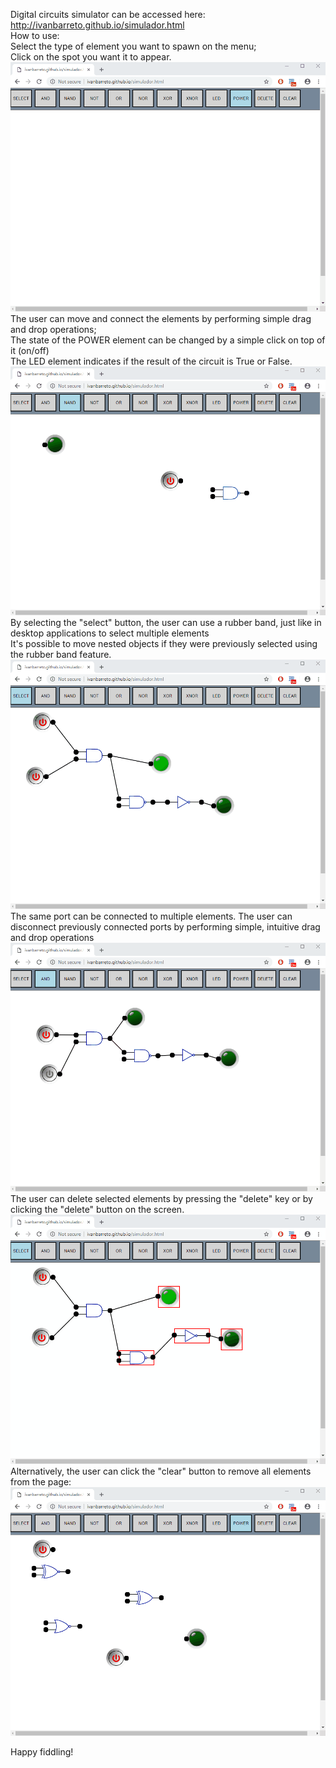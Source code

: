 Digital circuits simulator can be accessed here:  
http://ivanbarreto.github.io/simulador.html    
How to use:    
Select the type of element you want to spawn on the menu;  
Click on the spot you want it to appear.  
![](img/selectspawn.gif)
The user can move and connect the elements by performing simple drag and drop operations;  
The state of the POWER element can be changed by a simple click on top of it (on/off)  
The LED element indicates if the result of the circuit is True or False.
![](img/moveconnect.gif)
By selecting the "select" button, the user can use a rubber band, just like in desktop applications to select multiple elements  
It's possible to move nested objects if they were previously selected using the rubber band feature.  
![](img/rubberbandandmove.gif)
The same port can be connected to multiple elements.  The user can disconnect previously connected ports by performing simple, intuitive drag and drop operations
![](img/multipleselect.gif)
The user can delete selected elements by pressing the "delete" key or by clicking the "delete" button on the screen.
![](img/deleting.gif)
Alternatively, the user can click the "clear" button to remove all elements from the page:
![](img/clear.gif)


Happy fiddling!
